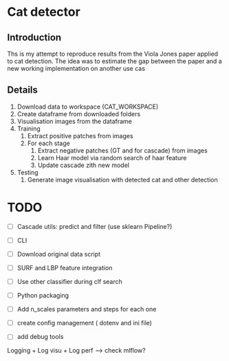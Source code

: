 # Cat detector

## Introduction

Ths is my attempt to reproduce results from the Viola Jones 
paper applied to cat detection. The idea was to estimate the gap
between the paper and a new working implementation on another use cas



## Details

1. Download data to workspace (CAT_WORKSPACE)
2. Create dataframe from downloaded folders
3. Visualisation images from the dataframe
4. Training
    1. Extract positive patches from images
    2. For each stage
        1. Extract negative patches (GT and for cascade) from images
        2. Learn Haar model via random search of haar feature
        3. Update cascade zith new model
5. Testing
    1. Generate image visualisation with detected cat and other detection
    
    
# TODO

- [ ] Cascade utils: predict and filter (use sklearn Pipeline?)
- [ ] CLI
- [ ] Download original data script
- [ ] SURF and LBP feature integration
- [ ] Use other classifier during clf search
- [ ] Python packaging
- [ ] Add n_scales parameters and steps for each one
- [ ] create config management ( dotenv and ini file)
- [ ] add debug tools


Logging + Log visu + Log perf --> check mlflow?

